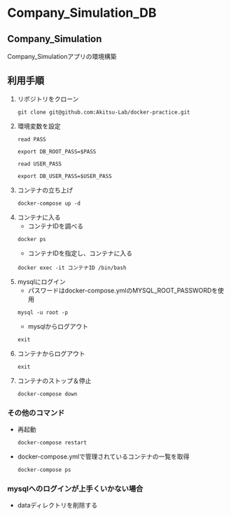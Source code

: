 # Company_Simulation_DB

## Company_Simulation
Company_Simulationアプリの環境構築
## 利用手順
1. リポジトリをクローン
    ```shell
   git clone git@github.com:Akitsu-Lab/docker-practice.git
    ```
2. 環境変数を設定
   ```shell
   read PASS
   ```
   ```shell
   export DB_ROOT_PASS=$PASS
   ```
   ```shell
   read USER_PASS
   ```
   ```shell
   export DB_USER_PASS=$USER_PASS
   ```
3. コンテナの立ち上げ
    ```shell
    docker-compose up -d
    ```
3. コンテナに入る
    - コンテナIDを調べる
    ```shell
    docker ps 
    ```
    - コンテナIDを指定し、コンテナに入る
    ```shell
    docker exec -it コンテナID /bin/bash
    ```
4. mysqlにログイン
    - パスワードはdocker-compose.ymlのMYSQL_ROOT_PASSWORDを使用
    ```shell
    mysql -u root -p
    ```
    - mysqlからログアウト
    ```shell
    exit
    ```
5. コンテナからログアウト
    ```shell
    exit
    ```
6. コンテナのストップ＆停止
    ```shell
    docker-compose down
    ```

### その他のコマンド
- 再起動
    ```shell
    docker-compose restart
    ```
- docker-compose.ymlで管理されているコンテナの一覧を取得
    ```shell
    docker-compose ps
    ```
  
### mysqlへのログインが上手くいかない場合
- dataディレクトリを削除する